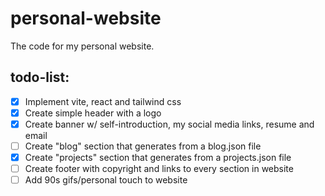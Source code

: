 # personal-website

The code for my personal website.

## todo-list:

- [x] Implement vite, react and tailwind css
- [x] Create simple header with a logo
- [x] Create banner w/ self-introduction, my social media links, resume and email
- [ ] Create "blog" section that generates from a blog.json file
- [x] Create "projects" section that generates from a projects.json file
- [ ] Create footer with copyright and links to every section in website
- [ ] Add 90s gifs/personal touch to website